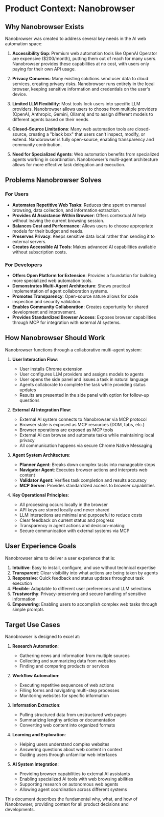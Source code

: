 # Product Context: Nanobrowser

## Why Nanobrowser Exists

Nanobrowser was created to address several key needs in the AI web automation space:

1. **Accessibility Gap**: Premium web automation tools like OpenAI Operator are expensive ($200/month), putting them out of reach for many users. Nanobrowser provides these capabilities at no cost, with users only paying for their own API usage.

2. **Privacy Concerns**: Many existing solutions send user data to cloud services, creating privacy risks. Nanobrowser runs entirely in the local browser, keeping sensitive information and credentials on the user's device.

3. **Limited LLM Flexibility**: Most tools lock users into specific LLM providers. Nanobrowser allows users to choose from multiple providers (OpenAI, Anthropic, Gemini, Ollama) and to assign different models to different agents based on their needs.

4. **Closed-Source Limitations**: Many web automation tools are closed-source, creating a "black box" that users can't inspect, modify, or extend. Nanobrowser is fully open-source, enabling transparency and community contribution.

5. **Need for Specialized Agents**: Web automation benefits from specialized agents working in coordination. Nanobrowser's multi-agent architecture allows for more effective task delegation and execution.

## Problems Nanobrowser Solves

### For Users
- **Automates Repetitive Web Tasks**: Reduces time spent on manual browsing, data collection, and information extraction.
- **Provides AI Assistance Within Browser**: Offers contextual AI help without leaving the current browsing session.
- **Balances Cost and Performance**: Allows users to choose appropriate models for their budget and needs.
- **Preserves Privacy**: Keeps sensitive data local rather than sending it to external servers.
- **Creates Accessible AI Tools**: Makes advanced AI capabilities available without subscription costs.

### For Developers
- **Offers Open Platform for Extension**: Provides a foundation for building more specialized web automation tools.
- **Demonstrates Multi-Agent Architecture**: Shows practical implementation of agent collaboration systems.
- **Promotes Transparency**: Open-source nature allows for code inspection and security validation.
- **Enables Community Collaboration**: Creates opportunity for shared development and improvement.
- **Provides Standardized Browser Access**: Exposes browser capabilities through MCP for integration with external AI systems.

## How Nanobrowser Should Work

Nanobrowser functions through a collaborative multi-agent system:

1. **User Interaction Flow**:
   - User installs Chrome extension
   - User configures LLM providers and assigns models to agents
   - User opens the side panel and issues a task in natural language
   - Agents collaborate to complete the task while providing status updates
   - Results are presented in the side panel with option for follow-up questions

2. **External AI Integration Flow**:
   - External AI system connects to Nanobrowser via MCP protocol
   - Browser state is exposed as MCP resources (DOM, tabs, etc.)
   - Browser operations are exposed as MCP tools
   - External AI can browse and automate tasks while maintaining local privacy
   - All communication happens via secure Chrome Native Messaging

3. **Agent System Architecture**:
   - **Planner Agent**: Breaks down complex tasks into manageable steps
   - **Navigator Agent**: Executes browser actions and interprets web content
   - **Validator Agent**: Verifies task completion and results accuracy
   - **MCP Server**: Provides standardized access to browser capabilities

4. **Key Operational Principles**:
   - All processing occurs locally in the browser
   - API keys are stored locally and never shared
   - LLM interactions are minimal and purposeful to reduce costs
   - Clear feedback on current status and progress
   - Transparency in agent actions and decision-making
   - Secure communication with external systems via MCP

## User Experience Goals

Nanobrowser aims to deliver a user experience that is:

1. **Intuitive**: Easy to install, configure, and use without technical expertise
2. **Transparent**: Clear visibility into what actions are being taken by agents
3. **Responsive**: Quick feedback and status updates throughout task execution
4. **Flexible**: Adaptable to different user preferences and LLM selections
5. **Trustworthy**: Privacy-preserving and secure handling of sensitive information
6. **Empowering**: Enabling users to accomplish complex web tasks through simple prompts

## Target Use Cases

Nanobrowser is designed to excel at:

1. **Research Automation**:
   - Gathering news and information from multiple sources
   - Collecting and summarizing data from websites
   - Finding and comparing products or services

2. **Workflow Automation**:
   - Executing repetitive sequences of web actions
   - Filling forms and navigating multi-step processes
   - Monitoring websites for specific information

3. **Information Extraction**:
   - Pulling structured data from unstructured web pages
   - Summarizing lengthy articles or documentation
   - Converting web content into organized formats

4. **Learning and Exploration**:
   - Helping users understand complex websites
   - Answering questions about web content in context
   - Guiding users through unfamiliar web interfaces

5. **AI System Integration**:
   - Providing browser capabilities to external AI assistants
   - Enabling specialized AI tools with web browsing abilities
   - Supporting research on autonomous web agents
   - Allowing agent coordination across different systems

This document describes the fundamental why, what, and how of Nanobrowser, providing context for all product decisions and developments.

